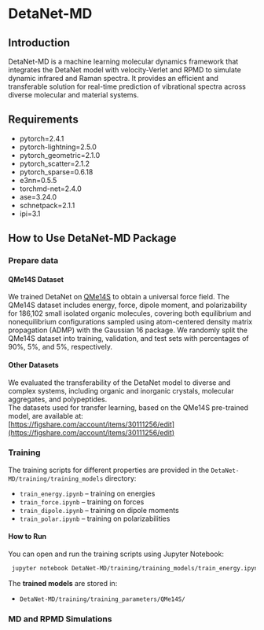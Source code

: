 # DetaNet-MD
## Introduction
DetaNet-MD is a machine learning molecular dynamics framework that integrates the DetaNet model with velocity-Verlet and RPMD to simulate dynamic infrared and Raman spectra. It provides an efficient and transferable solution for real-time prediction of vibrational spectra across diverse molecular and material systems.
## Requirements 
- pytorch=2.4.1  
- pytorch-lightning=2.5.0  
- pytorch_geometric=2.1.0  
- pytorch_scatter=2.1.2  
- pytorch_sparse=0.6.18  
- e3nn=0.5.5  
- torchmd-net=2.4.0  
- ase=3.24.0  
- schnetpack=2.1.1  
- ipi=3.1  
## How to Use DetaNet-MD Package
### Prepare data
#### QMe14S Dataset 
We trained DetaNet on [QMe14S](https://figshare.com/s/889262a4e999b5c9a5b3) to obtain a universal force field. The QMe14S dataset includes energy, force, dipole moment, and polarizability for 186,102 small isolated organic molecules, covering both equilibrium and nonequilibrium configurations sampled using atom-centered density matrix propagation (ADMP) with the Gaussian 16 package. We randomly split the QMe14S dataset into training, validation, and test sets with percentages of 90%, 5%, and 5%, respectively.
#### Other Datasets 
We evaluated the transferability of the DetaNet model to diverse and complex systems, including organic and inorganic crystals, molecular aggregates, and polypeptides.  
The datasets used for transfer learning, based on the QMe14S pre-trained model, are available at:  
[https://figshare.com/account/items/30111256/edit](https://figshare.com/account/items/30111256/edit)

### Training
The training scripts for different properties are provided in the `DetaNet-MD/training/training_models` directory:

- `train_energy.ipynb` – training on energies  
- `train_force.ipynb` – training on forces  
- `train_dipole.ipynb` – training on dipole moments  
- `train_polar.ipynb` – training on polarizabilities  

#### How to Run
You can open and run the training scripts using Jupyter Notebook:

```bash
 jupyter notebook DetaNet-MD/training/training_models/train_energy.ipynb
```
The **trained models** are stored in:

- `DetaNet-MD/training/training_parameters/QMe14S/`
### MD and RPMD Simulations
